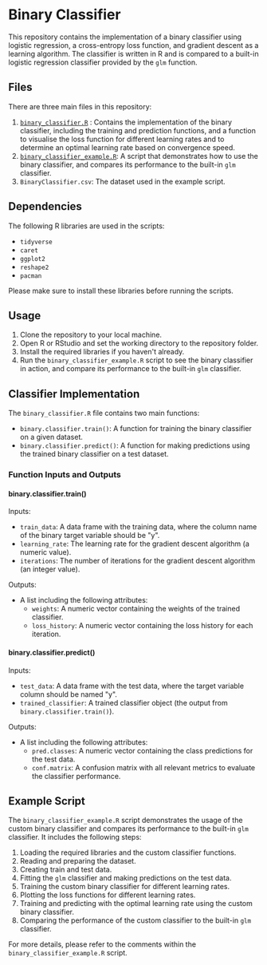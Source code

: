 # Binary Classifier

This repository contains the implementation of a binary classifier using logistic regression, a cross-entropy loss function, and gradient descent as a learning algorithm. The classifier is written in R and is compared to a built-in logistic regression classifier provided by the `glm` function.

## Files

There are three main files in this repository:

1. [`binary_classifier.R`](https://github.com/felix-rosenberger/binary-classifier/blob/main/binary_classifier.R) : Contains the implementation of the binary classifier, including the training and prediction functions, and a function to visualise the loss function for different learning rates and to determine an optimal learning rate based on convergence speed.
2. [`binary_classifier_example.R`](https://github.com/felix-rosenberger/binary-classifier/blob/main/binary_classifier_example.R): A script that demonstrates how to use the binary classifier, and compares its performance to the built-in `glm` classifier.
3. `BinaryClassifier.csv`: The dataset used in the example script.

## Dependencies

The following R libraries are used in the scripts:

- `tidyverse`
- `caret`
- `ggplot2`
- `reshape2`
- `pacman`

Please make sure to install these libraries before running the scripts.

## Usage

1. Clone the repository to your local machine.
2. Open R or RStudio and set the working directory to the repository folder.
3. Install the required libraries if you haven't already.
4. Run the `binary_classifier_example.R` script to see the binary classifier in action, and compare its performance to the built-in `glm` classifier.

## Classifier Implementation

The `binary_classifier.R` file contains two main functions:

- `binary.classifier.train()`: A function for training the binary classifier on a given dataset.
- `binary.classifier.predict()`: A function for making predictions using the trained binary classifier on a test dataset.

### Function Inputs and Outputs

#### binary.classifier.train()

Inputs:
- `train_data`: A data frame with the training data, where the column name of the binary target variable should be "y".
- `learning_rate`: The learning rate for the gradient descent algorithm (a numeric value).
- `iterations`: The number of iterations for the gradient descent algorithm (an integer value).

Outputs:
- A list including the following attributes:
  - `weights`: A numeric vector containing the weights of the trained classifier.
  - `loss_history`: A numeric vector containing the loss history for each iteration.

#### binary.classifier.predict()

Inputs:
- `test_data`: A data frame with the test data, where the target variable column should be named "y".
- `trained_classifier`: A trained classifier object (the output from `binary.classifier.train()`).

Outputs:
- A list including the following attributes:
  - `pred.classes`: A numeric vector containing the class predictions for the test data.
  - `conf.matrix`: A confusion matrix with all relevant metrics to evaluate the classifier performance.

## Example Script

The `binary_classifier_example.R` script demonstrates the usage of the custom binary classifier and compares its performance to the built-in `glm` classifier. It includes the following steps:

1. Loading the required libraries and the custom classifier functions.
2. Reading and preparing the dataset.
3. Creating train and test data.
4. Fitting the `glm` classifier and making predictions on the test data.
5. Training the custom binary classifier for different learning rates.
6. Plotting the loss functions for different learning rates.
7. Training and predicting with the optimal learning rate using the custom binary classifier.
8. Comparing the performance of the custom classifier to the built-in `glm` classifier.

For more details, please refer to the comments within the `binary_classifier_example.R` script.
